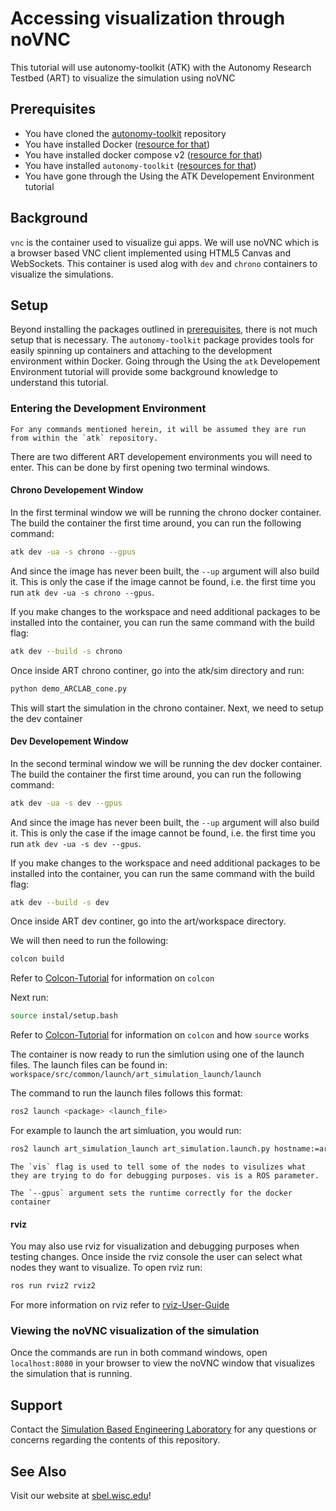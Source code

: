 # Accessing visualization through noVNC

This tutorial will use autonomy-toolkit (ATK) with the Autonomy Research Testbed (ART) to visualize the simulation using noVNC

## Prerequisites

- You have cloned the [autonomy-toolkit](https://github.com/uwsbel/autonomy-toolkit) repository
- You have installed Docker ([resource for that](https://docs.docker.com/get-docker/))
- You have installed docker compose v2 ([resource for that](https://docs.docker.com/compose/cli-command/))
- You have installed `autonomy-toolkit` ([resources for that](https://projects.sbel.org/autonomy-toolkit/setup.html))
- You have gone through the Using the ATK Developement Environment tutorial


## Background
`vnc` is the container used to visualize gui apps. We will use noVNC which is a browser based VNC client implemented using HTML5 Canvas and WebSockets. This container is used alog with `dev` and `chrono` containers to visualize the simulations.

## Setup

Beyond installing the packages outlined in [prerequisites](#prerequisites), there is not much setup that is necessary. The `autonomy-toolkit` package provides tools for easily spinning up containers and attaching to the development environment within Docker. Going through the Using the `atk` Developement Environment tutorial will provide some background knowledge to understand this tutorial.

### Entering the Development Environment
```{note}
For any commands mentioned herein, it will be assumed they are run from within the `atk` repository.
```

There are two different ART developement environments you will need to enter. This can be done by first opening two terminal windows.

#### Chrono Developement Window

In the first terminal window we will be running the chrono docker container. The build the container the first time around, you can run the following command:

```bash
atk dev -ua -s chrono --gpus
```

And since the image has never been built, the `--up` argument will also build it. This is only the case if the image cannot be found, i.e. the first time you run `atk dev -ua -s chrono --gpus`.

If you make changes to the workspace and need additional packages to be installed into the container, you can run the same command with the build flag:

```bash
atk dev --build -s chrono
```

Once inside ART chrono continer, go into the atk/sim directory and run:
```bash
python demo_ARCLAB_cone.py
```
This will start the simulation in the chrono container. Next, we need to setup the dev container

#### Dev Developement Window
In the second terminal window we will be running the dev docker container. The build the container the first time around, you can run the following command:

```bash
atk dev -ua -s dev --gpus
```

And since the image has never been built, the `--up` argument will also build it. This is only the case if the image cannot be found, i.e. the first time you run `atk dev -ua -s dev --gpus`.

If you make changes to the workspace and need additional packages to be installed into the container, you can run the same command with the build flag:

```bash
atk dev --build -s dev
```

Once inside ART dev continer, go into the art/workspace directory.

We will then need to run the following:
```bash
colcon build
```
Refer to [Colcon-Tutorial](https://docs.ros.org/en/foxy/Tutorials/Colcon-Tutorial.html) for information on `colcon`

Next run:
```bash
source instal/setup.bash
```

Refer to [Colcon-Tutorial](https://docs.ros.org/en/foxy/Tutorials/Colcon-Tutorial.html) for information on `colcon` and how `source` works

The container is now ready to run the simlution using one of the launch files. The launch files can be found in: `workspace/src/common/launch/art_simulation_launch/launch`

The command to run the launch files follows this format:
```bash
ros2 launch <package> <launch_file>
```
For example to launch the art simluation, you would run:
```bash
ros2 launch art_simulation_launch art_simulation.launch.py hostname:=art-chrono vis:=true
```

```{note}
The `vis` flag is used to tell some of the nodes to visulizes what they are trying to do for debugging purposes. vis is a ROS parameter.
```

```{note}
The `--gpus` argument sets the runtime correctly for the docker container
```


#### rviz
You may also use rviz for visualization and debugging purposes when testing changes. Once inside the rviz console the user can select what nodes they want to visualize. To open rviz run:
```bash
ros run rviz2 rviz2
```
For more information on rviz refer to [rviz-User-Guide](http://wiki.ros.org/rviz/UserGuide)

### Viewing the noVNC visualization of the simulation

Once the commands are run in both command windows, open `localhost:8080` in your browser to view the noVNC window that visualizes the simulation that is running.

## Support

Contact the [Simulation Based Engineering Laboratory](mailto:negrut@wisc.edu) for any questions or concerns regarding the contents of this repository.

## See Also

Visit our website at [sbel.wisc.edu](https://sbel.wisc.edu)!





<!-- --gpus set the runtime correctly for the docker container -- .atk.yml in atk -->